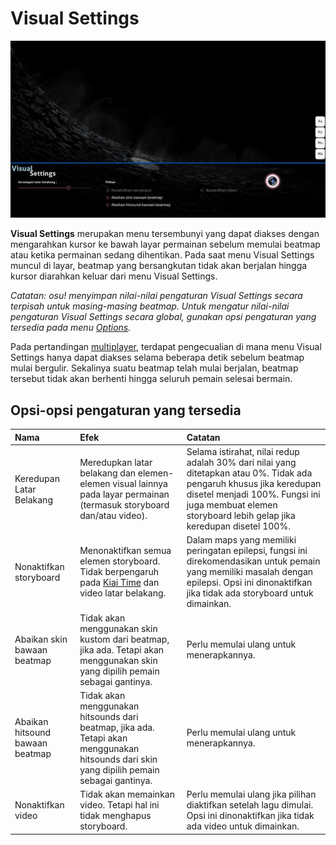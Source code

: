 # Visual Settings

![](img/visual-settings-ID.jpg "Tampilan menu Visual Settings")

**Visual Settings** merupakan menu tersembunyi yang dapat diakses dengan mengarahkan kursor ke bawah layar permainan sebelum memulai beatmap atau ketika permainan sedang dihentikan. Pada saat menu Visual Settings muncul di layar, beatmap yang bersangkutan tidak akan berjalan hingga kursor diarahkan keluar dari menu Visual Settings.

*Catatan: osu! menyimpan nilai-nilai pengaturan Visual Settings secara terpisah untuk masing-masing beatmap. Untuk mengatur nilai-nilai pengaturan Visual Settings secara global, gunakan opsi pengaturan yang tersedia pada menu [Options](/wiki/Options).*

Pada pertandingan [multiplayer](/wiki/Multi), terdapat pengecualian di mana menu Visual Settings hanya dapat diakses selama beberapa detik sebelum beatmap mulai bergulir. Sekalinya suatu beatmap telah mulai berjalan, beatmap tersebut tidak akan berhenti hingga seluruh pemain selesai bermain.

## Opsi-opsi pengaturan yang tersedia

| Nama | Efek | Catatan |
| :-- | :-- | :-- |
| Keredupan Latar Belakang | Meredupkan latar belakang dan elemen-elemen visual lainnya pada layar permainan (termasuk storyboard dan/atau video). | Selama istirahat, nilai redup adalah 30% dari nilai yang ditetapkan atau 0%. Tidak ada pengaruh khusus jika keredupan disetel menjadi 100%. Fungsi ini juga membuat elemen storyboard lebih gelap jika keredupan disetel 100%. |
| Nonaktifkan storyboard | Menonaktifkan semua elemen storyboard. Tidak berpengaruh pada [Kiai Time](/wiki/Kiai_time) dan video latar belakang. | Dalam maps yang memiliki peringatan epilepsi, fungsi ini direkomendasikan untuk pemain yang memiliki masalah dengan epilepsi. Opsi ini dinonaktifkan jika tidak ada storyboard untuk dimainkan. |
| Abaikan skin bawaan beatmap | Tidak akan menggunakan skin kustom dari beatmap, jika ada. Tetapi akan menggunakan skin yang dipilih pemain sebagai gantinya. | Perlu memulai ulang untuk menerapkannya. |
| Abaikan hitsound bawaan beatmap | Tidak akan menggunakan hitsounds dari beatmap, jika ada. Tetapi akan menggunakan hitsounds dari skin yang dipilih pemain sebagai gantinya. | Perlu memulai ulang untuk menerapkannya. |
| Nonaktifkan video | Tidak akan memainkan video. Tetapi hal ini tidak menghapus storyboard. | Perlu memulai ulang jika pilihan diaktifkan setelah lagu dimulai. Opsi ini dinonaktifkan jika tidak ada video untuk dimainkan. |
